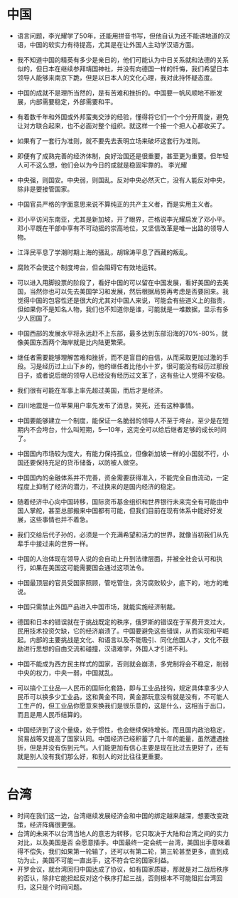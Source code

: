 # 中国

- 语言问题，李光耀学了50年，还能用拼音书写，但他自认为还不能讲地道的汉语，中国的软实力有待提高，尤其是在让外国人主动学汉语方面。

-  我不知道中国的精英有多少是亲日的，他们可能认为中日关系就和法德的关系似的，但日本在继续参拜靖国神社，并没有向德国一样的忏悔，我们希望日本领导人能够来南京下跪，但是以日本人的文化心理，我对此持怀疑态度。

- 中国的成就不是理所当然的，是有苦难和挫折的。中国要一帆风顺地不断发展，内部需要稳定，外部需要和平。

- 有着数千年和外国或外邦蛮夷交涉的经验，懂得将它们一个个分开周旋，避免让对方联合起来，也不必面对整个组织。就这样一个接一个把人心都收买了。

- 如果有了一套行为准则，就不要先去表明立场来破坏这套行为准则。

- 即便有了成熟完善的经济体制，良好治国还是很重要，甚至更为重要。但年轻人可不这么想，他们会以为今日的成就是稳固牢靠的。 李光耀

- 中央强，则国安。中央弱，则国乱。反对中央必然灭亡，没有人能反对中央，除非是要接管国家。

- 中国官员严格的字面意思来说不算纯正的共产主义者，而是实用主义者。

- 邓小平访问东南亚，尤其是新加坡，开了眼界，芒格说李光耀启发了邓小平。邓小平既在干部中享有不可动摇的崇高地位，又坚信改革是唯一出路的领导人物。

- 江泽民平息了学潮时期上海的骚乱，胡锦涛平息了西藏的叛乱。

- 腐败不会使这个制度垮台，但会阻碍它有效地运转。

- 可以进入用脚投票的阶段了，看好中国的可以留在中国发展，看好美国的去美国，当然你也可以先去美国学习和发展，然后根据局势再考虑是否要回来。我觉得中国的包容性还是很大的尤其对中国人来说，可能会有些道义上的指责，但如果你不是知名人物，我们也不知道你是谁，可能就是一堆数据，显示有多少人回国了。

- 中国西部的发展水平将永远赶不上东部，最多达到东部沿海的70%-80%，就像美国东西两个海岸就是比内陆更繁荣。

- 继任者需要能够理解苦难和挫折，而不是盲目的自信，从而采取更加过激的手段。习是经历过上山下乡的，他的继任者比他小十岁，很可能没有经历过那段日子，或者说后继的领导人已经没有经历过文革了，这有些让人觉得不安稳。

- 我们很有可能在军事上率先超过美国，而后才是经济。

- 四川地震是一位苹果用户率先发布了消息，笑死，还有这种事情。

- 中国要能够建立一个制度，能保证一名脆弱的领导人不至于垮台，至少是在短期内不会垮台，什么叫短期，5—10年，这完全可以给后继者足够的成长时间了。

- 中国国内市场较为庞大，有能力保持孤立，但像新加坡一样的小国就不行，小国还要保持充足的货币储备，以防被人做空。

- 中国国内的金融体系并不完善，资金需要获得准入，不能完全自由流动，一定程度上抑制了经济的潜力，不过换来的是国内经济的稳定。

- 随着经济中心向中国转移，国际货币基金组织和世界银行未来完全有可能由中国人掌舵，甚至总部搬来中国都有可能，但我们目前在现有体系中能好好发展，这些事情也并不着急。

- 我们交给后代子孙的，必须是一个充满希望和活力的世界，就像当初我们从先辈手中接过来的世界一样。

- 中国的人治体现在领导人说的会自动上升到法律层面，并被全社会认可和执行，如果在美国这可能需要国会通过这项法令。

- 中国最顶层的官员受国家照顾，管吃管住，贪污腐败较少，底下的，地方的难说。

- 中国只需禁止外国产品进入中国市场，就能实施经济制裁。

- 德国和日本的错误就在于挑战既定的秩序，俄罗斯的错误在于军费开支过大，民用技术投资欠缺，它的经济崩溃了。中国要避免这些错误，从而实现和平崛起。内部的主要挑战是文化、和语言以及不能吸引、同化他国人才，文化不鼓励进行思想的自由交流和碰撞，汉语难学，外国人才引进不利。

- 中国不能成为西方民主样式的国家，否则就会崩溃，多党制将会不稳定，削弱中央的权力，中央一弱，中国就乱。

- 可以搞个工业品—人民币的国际化套路，即与工业品挂钩，规定具体拿多少人民币可以换多少工业品，这和黄金不同，黄金那玩意没有就是没有，不可能人工生产的，但工业品你愿意来换我们是很乐意的，这是什么，这相当于出口，而且是用人民币结算的。

- 中国经济到了这个量级，处于惯性，也会继续保持增长。而且国内政治稳定，贸易战等又提高了国家认同。中国经济已经积蓄了几十年的能量，虽然遭遇挫折，但是并没有伤到元气。人们能更加有信心主要是现在比过去更好了，还有就是别人没有我们那么好，和别人的对比往往更重要。

  ------

# 台湾

- 时间在我们这一边，台湾继续发展经济会和中国的绑定越来越深，想要改变政策，经济阵痛很更强。
- 台湾的未来不以台湾当地人的意志为转移，它只取决于大陆和台湾之间的实力对比，以及美国是否
  会愿意插手。中国最终一定会统一台湾，美国出手意味着得不偿失，我们如果第一轮输了，还可以有第二轮，第三轮甚至更多，直到成功为止，美国不可能一直出手，这不符合它的国家利益。
- 开罗会议，就台湾回归中国达成了协议，如有国家质疑，那就是对二战后秩序的否认，除非它能担起反对这个秩序打起三战，否则根本不可能阻拦台湾回归，这只是个时间问题。